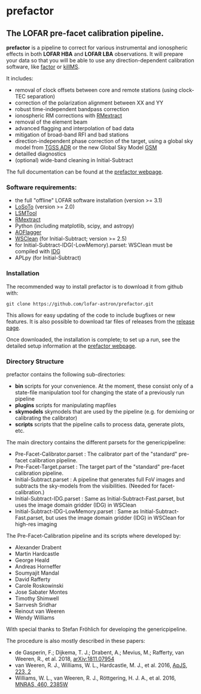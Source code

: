 # prefactor
## The LOFAR pre-facet calibration pipeline.

**prefactor** is a pipeline to correct for various instrumental and ionospheric effects in both **LOFAR HBA** and **LOFAR LBA** observations.
It will prepare your data so that you will be able to use any direction-dependent calibration software, like [factor](https://github.com/lofar-astron/factor) or [killMS](https://github.com/saopicc/killMS/).

It includes:
* removal of clock offsets between core and remote stations (using clock-TEC separation)
* correction of the polarization alignment between XX and YY
* robust time-independent bandpass correction
* ionospheric RM corrections with [RMextract](https://github.com/lofar-astron/RMextract/)
* removal of the element beam
* advanced flagging and interpolation of bad data
* mitigation of broad-band RFI and bad stations
* direction-independent phase correction of the target, using a global sky model from [TGSS ADR](https://http://tgssadr.strw.leidenuniv.nl/)  or the new Global Sky Model [GSM](http://172.104.228.177/)
* detailled diagnostics
* (optional) wide-band cleaning in Initial-Subtract

The full documentation can be found at the [prefactor webpage](https://www.astron.nl/citt/prefactor/).

### Software requirements:
* the full "offline" LOFAR software installation (version >= 3.1)
* [LoSoTo](https://github.com/revoltek/losoto) (version >= 2.0)
* [LSMTool](https://github.com/darafferty/LSMTool)
* [RMextract](https://github.com/maaijke/RMextract)
* Python (including matplotlib, scipy, and astropy)
* [AOFlagger](https://sourceforge.net/p/aoflagger/wiki/Home/)
* [WSClean](https://sourceforge.net/projects/wsclean) (for Initial-Subtract; version >= 2.5)
* for Initial-Subtract-IDG(-LowMemory).parset: WSClean must be compiled with [IDG](https://gitlab.com/astron-idg/idg)
* APLpy (for Initial-Subtract)

### Installation
The recommended way to install prefactor is to download it from github with:

```
git clone https://github.com/lofar-astron/prefactor.git
```

This allows for easy updating of the code to include bugfixes or new features.
It is also possible to download tar files of releases from the [release page](https://github.com/lofar-astron/prefactor/releases).

Once downloaded, the installation is complete; to set up a run, see the detailed setup information at the [prefactor webpage](https://www.astron.nl/citt/prefactor/).

### Directory Structure
prefactor contains the following sub-directories:
* **bin** scripts for your convenience. At the moment, these consist only of a state-file manipulation tool for changing the state of a previously run pipeline
* **plugins** scripts for manipulating mapfiles
* **skymodels** skymodels that are used by the pipeline (e.g. for demixing or calibrating the calibrator)
* **scripts** scripts that the pipeline calls to process data, generate plots, etc.

The main directory contains the different parsets for the genericpipeline:
* Pre-Facet-Calibrator.parset : The calibrator part of the "standard" pre-facet calibration pipeline.
* Pre-Facet-Target.parset : The target part of the "standard" pre-facet calibration pipeline.
* Initial-Subtract.parset : A pipeline that generates full FoV images and subtracts the sky-models from the visibilities. (Needed for facet-calibration.)
* Initial-Subtract-IDG.parset : Same as Initial-Subtract-Fast.parset, but uses the image domain gridder (IDG) in WSClean
* Initial-Subtract-IDG-LowMemory.parset : Same as Initial-Subtract-Fast.parset, but uses the image domain gridder (IDG) in WSClean for high-res imaging


The Pre-Facet-Calibration pipeline and its scripts where developed by:
* Alexander Drabent <alex somewhere tls-tautenburg.de>
* Martin Hardcastle <mjh somewhere extragalactic.info>
* George Heald <heald somewhere astron.nl>
* Andreas Horneffer <ahorneffer somewhere mpifr-bonn.mpg.de>
* Soumyajit Mandal <mandal somewhere strw.leidenuniv.nl>
* David Rafferty <drafferty somewhere hs.uni-hamburg.de>
* Carole Roskowinski <carosko gmail.com>
* Jose Sabater Montes <jsm somewhere iaa.es>
* Timothy Shimwell <shimwell somewhere strw.leidenuniv.nl>
* Sarrvesh Sridhar <sarrvesh somewhere astro.rug.nl>
* Reinout van Weeren <rvweeren somewhere strw.leidenuniv.nl>
* Wendy Williams <wwilliams somewhere strw.leidenuniv.nl>

With special thanks to Stefan Fröhlich for developing the genericpipeline.

The procedure is also mostly described in these papers:
* de Gasperin, F.; Dijkema, T. J.; Drabent, A.; Mevius, M.; Rafferty, van Weeren, R., et al. 2018, [arXiv:1811.07954](http://adsabs.harvard.edu/abs/2018arXiv181107954D)
* van Weeren, R. J., Williams, W. L., Hardcastle, M. J., et al. 2016, [ApJS, 223, 2](http://adsabs.harvard.edu/abs/2016ApJS..223....2V)
* Williams, W. L., van Weeren, R. J., Röttgering, H. J. A., et al. 2016, [MNRAS, 460, 2385W](http://adsabs.harvard.edu/abs/2016MNRAS.460.2385W)


